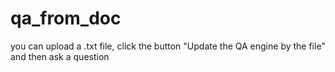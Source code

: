# qa_from_doc
you can upload a .txt file, click the button "Update the QA engine by the file" and then ask a question
